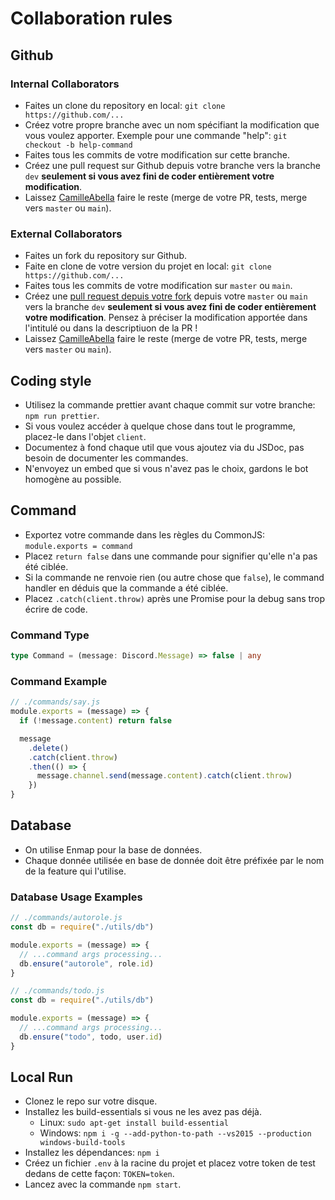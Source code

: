 # Collaboration rules

## Github

### Internal Collaborators

- Faites un clone du repository en local: `git clone https://github.com/...`
- Créez votre propre branche avec un nom spécifiant la modification que vous voulez apporter. Exemple pour une commande "help": `git checkout -b help-command`
- Faites tous les commits de votre modification sur cette branche.
- Créez une pull request sur Github depuis votre branche vers la branche `dev` **seulement si vous avez fini de coder entièrement votre modification**.
- Laissez [CamilleAbella](https://github.com/CamilleAbella) faire le reste (merge de votre PR, tests, merge vers `master` ou `main`).

### External Collaborators

- Faites un fork du repository sur Github.
- Faite en clone de votre version du projet en local: `git clone https://github.com/...`
- Faites tous les commits de votre modification sur `master` ou `main`.
- Créez une [pull request depuis votre fork](https://docs.github.com/en/github/collaborating-with-issues-and-pull-requests/creating-a-pull-request-from-a-fork) depuis votre `master` ou `main` vers la branche `dev` **seulement si vous avez fini de coder entièrement votre modification**. Pensez à préciser la modification apportée dans l'intitulé ou dans la descriptiuon de la PR !
- Laissez [CamilleAbella](https://github.com/CamilleAbella) faire le reste (merge de votre PR, tests, merge vers `master` ou `main`).

## Coding style

- Utilisez la commande prettier avant chaque commit sur votre branche: `npm run prettier`.
- Si vous voulez accéder à quelque chose dans tout le programme, placez-le dans l'objet `client`.
- Documentez à fond chaque util que vous ajoutez via du JSDoc, pas besoin de documenter les commandes.
- N'envoyez un embed que si vous n'avez pas le choix, gardons le bot homogène au possible.

## Command

- Exportez votre commande dans les règles du CommonJS: `module.exports = command`
- Placez `return false` dans une commande pour signifier qu'elle n'a pas été ciblée.
- Si la commande ne renvoie rien (ou autre chose que `false`), le command handler en déduis que la commande a été ciblée.
- Placez `.catch(client.throw)` après une Promise pour la debug sans trop écrire de code.

### Command Type

```ts
type Command = (message: Discord.Message) => false | any
```

### Command Example

```js
// ./commands/say.js
module.exports = (message) => {
  if (!message.content) return false

  message
    .delete()
    .catch(client.throw)
    .then(() => {
      message.channel.send(message.content).catch(client.throw)
    })
}
```

## Database

- On utilise Enmap pour la base de données.
- Chaque donnée utilisée en base de donnée doit être préfixée par le nom de la feature qui l'utilise.

### Database Usage Examples

```js
// ./commands/autorole.js
const db = require("./utils/db")

module.exports = (message) => {
  // ...command args processing...
  db.ensure("autorole", role.id)
}
```

```js
// ./commands/todo.js
const db = require("./utils/db")

module.exports = (message) => {
  // ...command args processing...
  db.ensure("todo", todo, user.id)
}
```

## Local Run

- Clonez le repo sur votre disque.
- Installez les build-essentials si vous ne les avez pas déjà.
  - Linux: `sudo apt-get install build-essential`
  - Windows: `npm i -g --add-python-to-path --vs2015 --production windows-build-tools`
- Installez les dépendances: `npm i`
- Créez un fichier `.env` à la racine du projet et placez votre token de test dedans de cette façon: `TOKEN=token`.
- Lancez avec la commande `npm start`.
